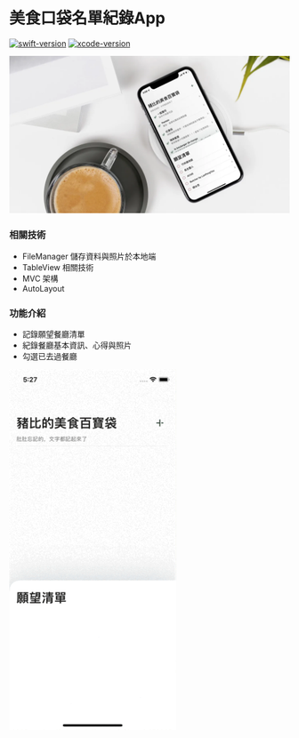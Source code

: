 # 美食口袋名單紀錄App
[![swift-version](https://img.shields.io/badge/swift-5.5-brightgreen.svg)](https://github.com/apple/swift)
[![xcode-version](https://img.shields.io/badge/xcode-14.2-brightgreen)](https://developer.apple.com/xcode/)

<img src="https://github.com/JubeHuang/foodieList/blob/main/foodCover.webp" width="600">

### 相關技術
* FileManager 儲存資料與照片於本地端
* TableView 相關技術
* MVC 架構
* AutoLayout

### 功能介紹
* 記錄願望餐廳清單
* 紀錄餐廳基本資訊、心得與照片
* 勾選已去過餐廳

<img src="https://github.com/JubeHuang/foodieList/blob/main/flow.gif" width="300">
